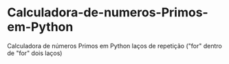 # Calculadora-de-numeros-Primos-em-Python
Calculadora de números Primos em Python
laços de repetição ("for" dentro de "for" dois laços)
